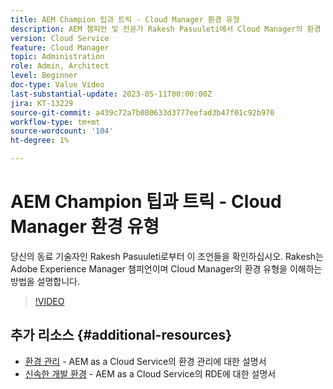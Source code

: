 ```yaml
---
title: AEM Champion 팁과 트릭 - Cloud Manager 환경 유형
description: AEM 챔피언 및 전문가 Rakesh Pasuuleti에서 Cloud Manager의 환경 유형에 대한 팁을 확인하십시오.
version: Cloud Service
feature: Cloud Manager
topic: Administration
role: Admin, Architect
level: Beginner
doc-type: Value Video
last-substantial-update: 2023-05-11T00:00:00Z
jira: KT-13229
source-git-commit: a439c72a7b080633d3777eefad3b47f01c92b970
workflow-type: tm+mt
source-wordcount: '104'
ht-degree: 1%

---
```



# AEM Champion 팁과 트릭 - Cloud Manager 환경 유형

당신의 동료 기술자인 Rakesh Pasuuleti로부터 이 조언들을 확인하십시오. Rakesh는 Adobe Experience Manager 챔피언이며 Cloud Manager의 환경 유형을 이해하는 방법을 설명합니다.

>[!VIDEO](https://video.tv.adobe.com/v/3419297?quality=12&learn=on)

## 추가 리소스 {#additional-resources}

* [환경 관리](https://experienceleague.adobe.com/docs/experience-manager-cloud-service/content/implementing/using-cloud-manager/manage-environments.html) - AEM as a Cloud Service의 환경 관리에 대한 설명서
* [신속한 개발 환경](https://experienceleague.adobe.com/docs/experience-manager-cloud-service/content/implementing/developing/rapid-development-environments.html) - AEM as a Cloud Service의 RDE에 대한 설명서

